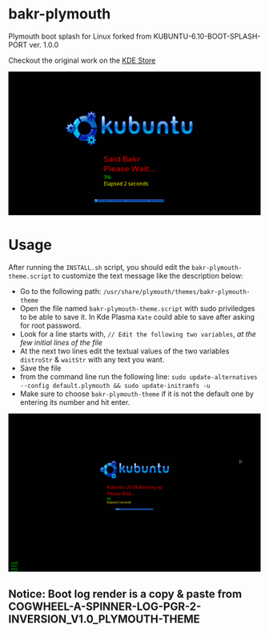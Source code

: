 # bakr-plymouth
Plymouth boot splash for Linux forked from KUBUNTU-6.10-BOOT-SPLASH-PORT ver. 1.0.0

Checkout the original work on the [KDE Store](https://store.kde.org/p/1511317/)

![Screenshot](bakr-plymouth-theme/screenshot2.png "Screenshot preview!")

# Usage
After running the `INSTALL.sh` script, you should edit the `bakr-plymouth-theme.script` to customize the text message like the description below:
* Go to the following path: `/usr/share/plymouth/themes/bakr-plymouth-theme`
* Open the file named `bakr-plymouth-theme.script` with sudo priviledges to be able to save it. In Kde Plasma `Kate` could able to save after asking for root password.
* Look for a line starts with, `// Edit the following two variables`, *at the few initial lines of the file*
* At the next two lines edit the textual values of the two variables `distroStr` & `waitStr` with any text you want.
* Save the file
* from the command line run the following line: 
`sudo update-alternatives --config default.plymouth && sudo update-initramfs -u`
* Make sure to choose `bakr-plymouth-theme` if it is not the default one by entering its number and hit enter.

![Screenshot](bakr-plymouth-theme/screenshot3.png "Screenshot preview!")

## Notice: Boot log render is a copy & paste from COGWHEEL-A-SPINNER-LOG-PGR-2-INVERSION_V1.0_PLYMOUTH-THEME

